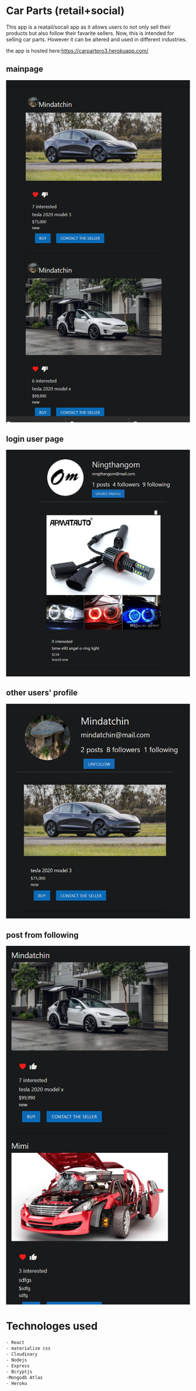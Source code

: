 # Car Parts (retail+social)
This app is a reatail/socail app as it allows users to not only sell their products but also follow their favarite sellers. 
Now, this is intended for selling car parts. However it can be altered  and used in different industries.

the app is hosted here:https://carpartpro3.herokuapp.com/

## mainpage 
![](./images/mainpage.png) 


## login user page
![](./images/loginuserprofile.png) 


## other users' profile
 ![](./images/otherpeople's.png) 

 ## post from following
 ![](./images/postsfromfollowing.png) 


# Technologes used 
    - React
    - materialize css
    - Cloudinary 
    - Nodejs
    - Express 
    - Bcryptjs
    -Mongodb Atlas
    - Heroku 



